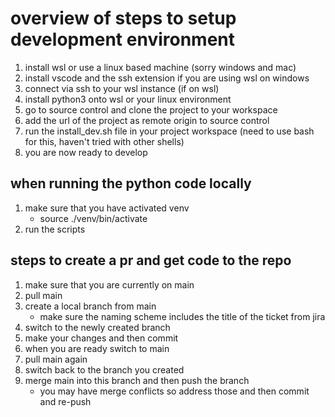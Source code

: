 # overview of steps to setup development environment

1. install wsl or use a linux based machine (sorry windows and mac)
2. install vscode and the ssh extension if you are using wsl on windows
3. connect via ssh to your wsl instance (if on wsl)
4. install python3 onto wsl or your linux environment
5. go to source control and clone the project to your workspace
6. add the url of the project as remote origin to source control
7. run the install_dev.sh file in your project workspace (need to use bash for this, haven't tried with other shells)
8. you are now ready to develop

## when running the python code locally

1. make sure that you have activated venv
    -  source ./venv/bin/activate
2. run the scripts

## steps to create a pr and get code to the repo

1. make sure that you are currently on main
2. pull main
3. create a local branch from main
    - make sure the naming scheme includes the title of the ticket from jira
4. switch to the newly created branch
5. make your changes and then commit
6. when you are ready switch to main
7. pull main again
8. switch back to the branch you created
9. merge main into this branch and then push the branch
    - you may have merge conflicts so address those and then commit and re-push
